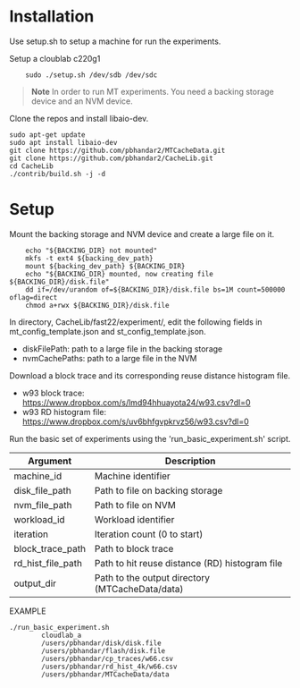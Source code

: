 # Installation 

Use setup.sh to setup a machine for run the experiments. 

Setup a cloublab c220g1
```
    sudo ./setup.sh /dev/sdb /dev/sdc
```

> **Note**
> In order to run MT experiments. You need a backing storage device and an NVM device. 

Clone the repos and install libaio-dev. 
```
sudo apt-get update 
sudo apt install libaio-dev 
git clone https://github.com/pbhandar2/MTCacheData.git
git clone https://github.com/pbhandar2/CacheLib.git
cd CacheLib
./contrib/build.sh -j -d 
```

# Setup

Mount the backing storage and NVM device and create a large file on it. 
```
    echo "${BACKING_DIR} not mounted"
    mkfs -t ext4 ${backing_dev_path}
    mount ${backing_dev_path} ${BACKING_DIR}
    echo "${BACKING_DIR} mounted, now creating file ${BACKING_DIR}/disk.file"
    dd if=/dev/urandom of=${BACKING_DIR}/disk.file bs=1M count=500000 oflag=direct 
    chmod a+rwx ${BACKING_DIR}/disk.file
```

In directory, CacheLib/fast22/experiment/, edit the following fields in mt_config_template.json and st_config_template.json. 
- diskFilePath: path to a large file in the backing storage 
- nvmCachePaths: path to a large file in the NVM 


Download a block trace and its corresponding reuse distance histogram file. 
- w93 block trace: https://www.dropbox.com/s/lmd94hhuayota24/w93.csv?dl=0
- w93 RD histogram file: https://www.dropbox.com/s/uv6bhfgvpkrvz56/w93.csv?dl=0


Run the basic set of experiments using the 'run_basic_experiment.sh' script. 

| Argument  | Description |
| ------------- | ------------- |
| machine_id      | Machine identifier |
| disk_file_path  | Path to file on backing storage |
| nvm_file_path  | Path to file on NVM |
| workload_id  | Workload identifier |
| iteration  | Iteration count (0 to start)  |
| block_trace_path  | Path to block trace  |
| rd_hist_file_path | Path to hit reuse distance (RD) histogram file |
| output_dir | Path to the output directory (MTCacheData/data) |


EXAMPLE 

```
./run_basic_experiment.sh 
        cloudlab_a 
        /users/pbhandar/disk/disk.file 
        /users/pbhandar/flash/disk.file 
        /users/pbhandar/cp_traces/w66.csv 
        /users/pbhandar/rd_hist_4k/w66.csv 
        /users/pbhandar/MTCacheData/data 
```